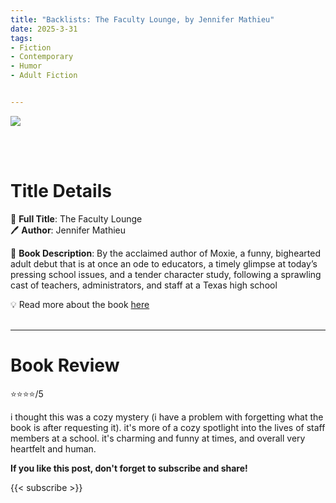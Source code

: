 ```yaml
---
title: "Backlists: The Faculty Lounge, by Jennifer Mathieu"
date: 2025-3-31
tags: 
- Fiction
- Contemporary
- Humor
- Adult Fiction


---
```


![](https://images2.penguinrandomhouse.com/cover/9780593475393)

<br>
<br>

# Title Details

📕 **Full Title**: The Faculty Lounge
\
🖊 **Author**: Jennifer Mathieu

🔎 **Book Description**: By the acclaimed author of Moxie, a funny, bighearted adult debut that is at once an ode to educators, a timely glimpse at today’s pressing school issues, and a tender character study, following a sprawling cast of teachers, administrators, and staff at a Texas high school


💡️ Read more about the book [here](https://www.penguinrandomhouse.com/books/742007/the-faculty-lounge-by-jennifer-mathieu/)
<br>
<br>

---

# Book Review

⭐⭐⭐⭐/5

i thought this was a cozy mystery (i have a problem with forgetting what the book is after requesting it). it's more of a cozy spotlight into the lives of staff members at a school. it's charming and funny at times, and overall very heartfelt and human.


**If you like this post, don't forget to subscribe and share!**

{{< subscribe >}}
